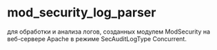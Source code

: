 # mod_security_log_parser
для обработки и анализа логов, созданных модулем ModSecurity на веб-сервере Apache в режиме SecAuditLogType Concurrent.
